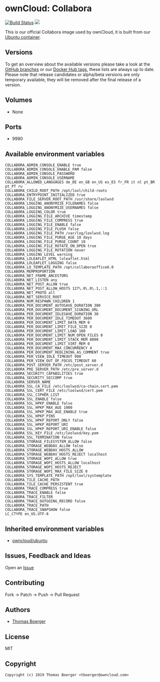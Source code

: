 # ownCloud: Collabora

[![Build Status](https://drone.owncloud.com/api/badges/owncloud-docker/collabora/status.svg)](https://drone.owncloud.com/owncloud-docker/collabora)
[![](https://images.microbadger.com/badges/image/owncloud/collabora.svg)](https://microbadger.com/images/owncloud/collabora "Get your own image badge on microbadger.com")

This is our official Collabora image used by ownCloud, it is built from our [Ubuntu container](https://registry.hub.docker.com/u/owncloud/ubuntu/).


## Versions

To get an overview about the available versions please take a look at the [GitHub branches](https://github.com/owncloud-docker/collabora/branches/all) or our [Docker Hub tags](https://hub.docker.com/r/owncloud/collabora/tags/), these lists are always up to date. Please note that release candidates or alpha/beta versions are only temporary available, they will be removed after the final release of a version.


## Volumes

* None


## Ports

* 9980


## Available environment variables

```
COLLABORA_ADMIN_CONSOLE_ENABLE true
COLLABORA_ADMIN_CONSOLE_ENABLE_PAM false
COLLABORA_ADMIN_CONSOLE_PASSWORD
COLLABORA_ADMIN_CONSOLE_USERNAME
COLLABORA_ALLOWED_LANGUAGES de_DE en_GB en_US es_ES fr_FR it nl pt_BR pt_PT ru
COLLABORA_CHILD_ROOT_PATH /opt/lool/child-roots
COLLABORA_ENTRYPOINT_INITIALIZED true
COLLABORA_FILE_SERVER_ROOT_PATH /usr/share/loolwsd
COLLABORA_LOGGING_ANONYMIZE_FILENAMES false
COLLABORA_LOGGING_ANONYMIZE_USERNAMES false
COLLABORA_LOGGING_COLOR true
COLLABORA_LOGGING_FILE_ARCHIVE timestamp
COLLABORA_LOGGING_FILE_COMPRESS true
COLLABORA_LOGGING_FILE_ENABLE false
COLLABORA_LOGGING_FILE_FLUSH false
COLLABORA_LOGGING_FILE_PATH /var/log/loolwsd.log
COLLABORA_LOGGING_FILE_PURGE_AGE 10 days
COLLABORA_LOGGING_FILE_PURGE_COUNT 10
COLLABORA_LOGGING_FILE_ROTATE_ON_OPEN true
COLLABORA_LOGGING_FILE_ROTATION never
COLLABORA_LOGGING_LEVEL warning
COLLABORA_LOLEAFLET_HTML loleaflet.html
COLLABORA_LOLEAFLET_LOGGING false
COLLABORA_LO_TEMPLATE_PATH /opt/collaboraoffice6.0
COLLABORA_MEMPROPORTION
COLLABORA_NET_FRAME_ANCESTORS
COLLABORA_NET_LISTEN any
COLLABORA_NET_POST_ALLOW true
COLLABORA_NET_POST_ALLOW_HOSTS 127\.0\.0\.1,::1
COLLABORA_NET_PROTO all
COLLABORA_NET_SERVICE_ROOT
COLLABORA_NUM_RESPAWN_CHILDREN 1
COLLABORA_PER_DOCUMENT_AUTOSAVE_DURATION 300
COLLABORA_PER_DOCUMENT_DOCUMENT_SIGNING_URL
COLLABORA_PER_DOCUMENT_IDLESAVE_DURATION 30
COLLABORA_PER_DOCUMENT_IDLE_TIMEOUT 3600
COLLABORA_PER_DOCUMENT_LIMIT_DATA_MEM 0
COLLABORA_PER_DOCUMENT_LIMIT_FILE_SIZE 0
COLLABORA_PER_DOCUMENT_LIMIT_LOAD 100
COLLABORA_PER_DOCUMENT_LIMIT_NUM_OPEN_FILES 0
COLLABORA_PER_DOCUMENT_LIMIT_STACK_MEM 8000
COLLABORA_PER_DOCUMENT_LIMIT_VIRT_MEM 0
COLLABORA_PER_DOCUMENT_MAX_CONCURRENCY 4
COLLABORA_PER_DOCUMENT_REDLINING_AS_COMMENT true
COLLABORA_PER_VIEW_IDLE_TIMEOUT 900
COLLABORA_PER_VIEW_OUT_OF_FOCUS_TIMEOUT 60
COLLABORA_POST_SERVER_PATH /etc/post_server.d
COLLABORA_PRE_SERVER_PATH /etc/pre_server.d
COLLABORA_SECURITY_CAPABILITIES true
COLLABORA_SECURITY_SECCOMP true
COLLABORA_SERVER_NAME
COLLABORA_SSL_CA_FILE /etc/loolwsd/ca-chain.cert.pem
COLLABORA_SSL_CERT_FILE /etc/loolwsd/cert.pem
COLLABORA_SSL_CIPHER_LIST
COLLABORA_SSL_ENABLE false
COLLABORA_SSL_HPKP_ENABLE false
COLLABORA_SSL_HPKP_MAX_AGE 1000
COLLABORA_SSL_HPKP_MAX_AGE_ENABLE true
COLLABORA_SSL_HPKP_PINS
COLLABORA_SSL_HPKP_REPORT_ONLY false
COLLABORA_SSL_HPKP_REPORT_URI
COLLABORA_SSL_HPKP_REPORT_URI_ENABLE false
COLLABORA_SSL_KEY_FILE /etc/loolwsd/key.pem
COLLABORA_SSL_TERMINATION false
COLLABORA_STORAGE_FILESYSTEM_ALLOW false
COLLABORA_STORAGE_WEBDAV_ALLOW false
COLLABORA_STORAGE_WEBDAV_HOSTS_ALLOW
COLLABORA_STORAGE_WEBDAV_HOSTS_REJECT localhost
COLLABORA_STORAGE_WOPI_ALLOW true
COLLABORA_STORAGE_WOPI_HOSTS_ALLOW localhost
COLLABORA_STORAGE_WOPI_HOSTS_REJECT
COLLABORA_STORAGE_WOPI_MAX_FILE_SIZE 0
COLLABORA_SYS_TEMPLATE_PATH /opt/lool/systemplate
COLLABORA_TILE_CACHE_PATH
COLLABORA_TILE_CACHE_PERSISTENT true
COLLABORA_TRACE_COMPRESS true
COLLABORA_TRACE_ENABLE false
COLLABORA_TRACE_FILTER
COLLABORA_TRACE_OUTGOING_RECORD false
COLLABORA_TRACE_PATH
COLLABORA_TRACE_SNAPSHOW false
LC_CTYPE en_US.UTF-8
```


## Inherited environment variables

* [owncloud/ubuntu](https://github.com/owncloud-docker/ubuntu#available-environment-variables)


## Issues, Feedback and Ideas

Open an [Issue](https://github.com/owncloud-docker/collabora/issues)


## Contributing

Fork -> Patch -> Push -> Pull Request


## Authors

* [Thomas Boerger](https://github.com/tboerger)


## License

MIT


## Copyright

```
Copyright (c) 2019 Thomas Boerger <tboerger@owncloud.com>
```
